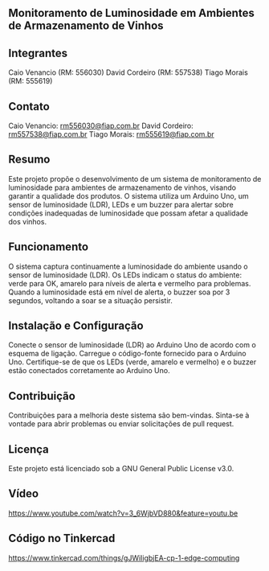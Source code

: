## Monitoramento de Luminosidade em Ambientes de Armazenamento de Vinhos

## Integrantes

Caio Venancio (RM: 556030)
David Cordeiro (RM: 557538)
Tiago Morais (RM: 555619)
## Contato
Caio Venancio: rm556030@fiap.com.br
David Cordeiro: rm557538@fiap.com.br
Tiago Morais: rm555619@fiap.com.br

## Resumo
Este projeto propõe o desenvolvimento de um sistema de monitoramento de luminosidade para ambientes de armazenamento de vinhos, visando garantir a qualidade dos produtos. O sistema utiliza um Arduino Uno, um sensor de luminosidade (LDR), LEDs e um buzzer para alertar sobre condições inadequadas de luminosidade que possam afetar a qualidade dos vinhos. 

## Funcionamento
O sistema captura continuamente a luminosidade do ambiente usando o sensor de luminosidade (LDR). Os LEDs indicam o status do ambiente: verde para OK, amarelo para níveis de alerta e vermelho para problemas. Quando a luminosidade está em nível de alerta, o buzzer soa por 3 segundos, voltando a soar se a situação persistir.

## Instalação e Configuração
Conecte o sensor de luminosidade (LDR) ao Arduino Uno de acordo com o esquema de ligação.
Carregue o código-fonte fornecido para o Arduino Uno.
Certifique-se de que os LEDs (verde, amarelo e vermelho) e o buzzer estão conectados corretamente ao Arduino Uno.

## Contribuição
Contribuições para a melhoria deste sistema são bem-vindas. Sinta-se à vontade para abrir problemas ou enviar solicitações de pull request.

## Licença
Este projeto está licenciado sob a GNU General Public License v3.0.

## Vídeo
https://www.youtube.com/watch?v=3_6WjbVD880&feature=youtu.be

## Código no Tinkercad
https://www.tinkercad.com/things/gJWiIigbjEA-cp-1-edge-computing
